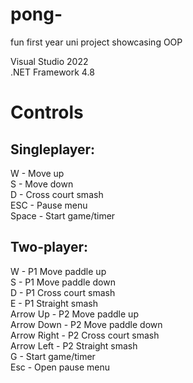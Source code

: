 # pong-  
fun first year uni project showcasing OOP  
  
Visual Studio 2022  
.NET Framework 4.8  
  
# Controls  
  
## Singleplayer:  
  
W - Move up  
S - Move down  
D - Cross court smash  
ESC - Pause menu  
Space - Start game/timer  
  
  
## Two-player:  
  
W - P1 Move paddle up  
S - P1 Move paddle down  
D - P1 Cross court smash  
E - P1 Straight smash  
Arrow Up - P2 Move paddle up  
Arrow Down - P2 Move paddle down  
Arrow Right - P2 Cross court smash  
Arrow Left - P2 Straight smash  
G - Start game/timer  
Esc - Open pause menu  

